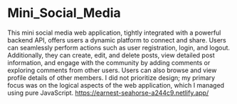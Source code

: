 # Mini_Social_Media
This mini social media web application, tightly integrated with a powerful backend API, offers users a dynamic platform to connect and share. Users can seamlessly perform actions such as user registration, login, and logout. Additionally, they can create, edit, and delete posts, view detailed post information, and engage with the community by adding comments or exploring comments from other users. Users can also browse and view profile details of other members. I did not prioritize design; my primary focus was on the logical aspects of the web application, which I managed using pure JavaScript.
https://earnest-seahorse-a244c9.netlify.app/
